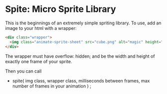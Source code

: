# Spite: Micro Sprite Library

This is the beginnings of an extremely simple spriting library. To use, add an image to your html with a wrapper:

```html
<div class="wrapper">
  <img class="animate-sprite-sheet" src="cube.png" alt="magic" height="720" width="600">
</div>
```

The wrapper must have overflow: hidden; and be the width and height of exactly one frame of your sprite.

Then you can call 
* spite( img class, wrapper class, milliseconds between frames, max number of frames in your animation ) ;



